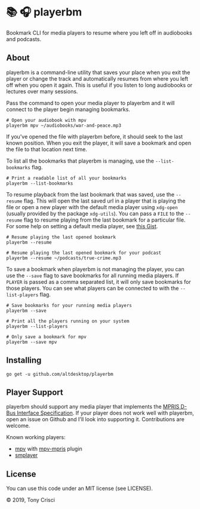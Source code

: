# 📚 🎧 playerbm

Bookmark CLI for media players to resume where you left off in audiobooks and podcasts.

## About

playerbm is a command-line utility that saves your place when you exit the player or change the track and automatically resumes from where you left off when you open it again. This is useful if you listen to long audiobooks or lectures over many sessions.

Pass the command to open your media player to playerbm and it will connect to the player begin managing bookmarks.

```
# Open your audiobook with mpv
playerbm mpv ~/audiobooks/war-and-peace.mp3
```

If you've opened the file with playerbm before, it should seek to the last known position. When you exit the player, it will save a bookmark and open the file to that location next time.

To list all the bookmarks that playerbm is managing, use the `--list-bookmarks` flag.

```
# Print a readable list of all your bookmarks
playerbm --list-bookmarks
```

To resume playback from the last bookmark that was saved, use the `--resume` flag. This will open the last saved url in a player that is playing the file or open a new player with the default media player using `xdg-open` (usually provided by the package `xdg-utils`). You can pass a `FILE` to the `--resume` flag to resume playing from the last bookmark for a particular file. For some help on setting a default media player, see [this Gist](https://gist.github.com/acrisci/b264c4b8e7f93a21c13065d9282dfa4a).

```
# Resume playing the last opened bookmark
playerbm --resume

# Resume playing the last opened bookmark for your podcast
playerbm --resume ~/podcasts/true-crime.mp3
```

To save a bookmark when playerbm is not managing the player, you can use the `--save` flag to save bookmarks for all running media players. If `PLAYER` is passed as a comma separated list, it will only save bookmarks for those players. You can see what players can be connected to with the `--list-players` flag.

```
# Save bookmarks for your running media players
playerbm --save

# Print all the players running on your system
playerbm --list-players

# Only save a bookmark for mpv
playerbm --save mpv
```

## Installing

```
go get -u github.com/altdesktop/playerbm
```

## Player Support

playerbm should support any media player that implements the [MPRIS D-Bus Interface Specification](https://specifications.freedesktop.org/mpris-spec/latest/). If your player does not work well with playerbm, open an issue on Github and I'll look into supporting it. Contributions are welcome.

Known working players:

* [mpv](https://github.com/mpv-player/mpv) with [mpv-mpris](https://github.com/hoyon/mpv-mpris) plugin
* [smplayer](https://www.smplayer.info/)

## License

You can use this code under an MIT license (see LICENSE).

© 2019, Tony Crisci
